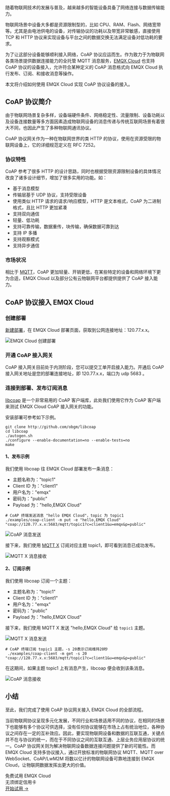 随着物联网技术的发展与普及，越来越多的智能设备具备了网络连接与数据传输能力。

物联网场景中设备大多都是资源限制型的，比如 CPU、RAM、Flash、网络宽带等。尤其是由电池供电的设备，对传输协议的功耗以及带宽非常敏感，直接使用 TCP 和 HTTP 协议来实现设备与平台之间的数据交换无法满足设备对低功耗的要求。

为了让这部分设备能够顺利接入网络，CoAP 协议应运而生。作为致力于为物联网各类场景提供数据连接能力的全托管 MQTT 消息服务，[EMQX Cloud](https://www.emqx.com/zh/cloud) 也支持 CoAP 协议的设备接入，允许符合某种定义的 CoAP 消息格式向 EMQX Cloud 执行发布、订阅、和接收消息等操作。

本文将介绍如何使用 EMQX Cloud 实现 CoAP 协议设备的接入。

## CoAP 协议简介

由于物联网场景复杂多样，设备端硬件条件、网络稳定性、流量限制、设备功耗以及设备连接数量等多方面因素造成物联网设备的消息传递与传统互联网场景有着很大不同，也因此产生了多种物联网通讯协议。

CoAP 协议网关作为一种在物联网世界的类 HTTP 的协议，使用在资源受限的物联网设备上，它的详细规范定义在 RFC 7252。

### 协议特性

CoAP 参考了很多 HTTP 的设计思路，同时也根据受限资源限制设备的具体情况改良了诸多设计细节，增加了很多实用的功能。如：

- 基于消息模型
- 传输层基于 UDP 协议，支持受限设备
- 使用类似 HTTP 请求的请求/响应模型，HTTP 是文本格式，CoAP 为二进制格式，且比 HTTP 更加紧凑
- 支持双向通信
- 轻量、低功耗
- 支持可靠传输，数据重传，块传输，确保数据可靠到达
- 支持 IP 多播
- 支持观察模式
- 支持异步通信

### 市场状况

相比于 [MQTT](https://www.emqx.com/zh/mqtt)，CoAP 更加轻量、开销更低，在某些特定的设备和网络环境下更为合适，EMQX Cloud 以及部分公有云物联网平台都提供提供了 CoAP 接入能力。

## CoAP 协议接入 EMQX Cloud

### 创建部署

[新建部署](https://docs.emqx.com/zh/cloud/latest/deployments/create_deployment.html#限制)，在 EMQX Cloud 部署页面，获取到公网连接地址：120.77.x.x。

![EMQX Cloud 创建部署](https://static.emqx.net/images/ea55ccbe53315026bec4f2a05fa3cd07.png)

### 开通 CoAP 接入网关

CoAP 接入网关目前处于内测阶段，您可以提交工单开启接入能力。开通后 CoAP 接入网关地址是您的部署连接地址，即 120.77.x.x，端口为 udp 5683 。

### 连接到部署、发布订阅消息

[libcoap](https://github.com/obgm/libcoap) 是一个非常易用的 CoAP 客户端库，此处我们使用它作为 CoAP 客户端来测试 EMQX Cloud CoAP 接入网关的功能。

安装部署可参考如下示例。

```shell
git clone http://github.com/obgm/libcoap
cd libcoap
./autogen.sh
./configure --enable-documentation=no --enable-tests=no
make
```

#### 1、发布示例

我们使用 libcoap 往 EMQX Cloud 部署发布一条消息：

- 主题名称为："topic1"
- Client ID 为："client1"
- 用户名为："emqx"
- 密码为："public"
- Payload 为："hello,EMQX Cloud"

```shell
# CoAP 终端发送消息 "hello EMQX Cloud"，topic 为 topic1
./examples/coap-client -m put -e "hello,EMQX Cloud" "coap://120.77.x.x:5683/mqtt/topic1?c=client1&u=emqx&p=public" 
```

![CoAP 消息发送](https://static.emqx.net/images/d7b4f28d0d0d9223eaf59b9a8ccb6194.png)

接下来，我们使用 [MQTT X](https://mqttx.app/zh) 订阅对应主题 topic1，即可看到消息已成功发布。

![MQTT X 消息接收](https://static.emqx.net/images/2d3a34b5c2678b77be69a08e409f0b43.png)

#### 2、订阅示例

我们使用 libcoap 订阅一个主题：

- 主题名称为："topic1"
- Client ID 为："client1"
- 用户名为："emqx"
- 密码为："public"
- Payload 为："hello,EMQX Cloud"

接下来，我们使用 MQTT X 发送 "hello,EMQX Cloud" 给 `topic1` 主题。

![MQTT X 消息发送](https://static.emqx.net/images/0a12db9e69ea71637541339313da231d.png)

```shell
# CoAP 终端订阅 topic1 主题，-s 20表示订阅维持20秒
 ./examples/coap-client -m get -s 20 "coap://120.77.x.x:5683/mqtt/topic1?c=client1&u=emqx&p=public"
```

在这期间，如果主题 topic1 上有消息产生，libcoap 便会收到该条消息。

![CoAP 消息接收](https://static.emqx.net/images/e0881e98563d4f1d2228bbbccc6b3f75.png)

## **小结**

至此，我们完成了使用 CoAP 协议网关接入 EMQX Cloud 的全部流程。

当前物联网协议呈现多元化发展，不同行业和场景适用不同的协议，在相同的场景下也能够有多个协议可供选择，没有任何协议能够在市场上占有统治地位，各种协议之间存在一定的互补效应。因此，要实现物联网设备和数据的互联互通，关键点并不在与协议的统一，而在于不同协议之间的互联互通、上层业务应用层协议的统一。CoAP 协议网关则为解决物联网设备数据连接问题提供了新的可能性。而 EMQX Cloud 支持多协议接入，通过开放标准的物联网协议 MQTT、MQTT over WebSocket、CoAP/LwM2M 将数以亿计的物联网设备可靠地连接到 EMQX Cloud，让物联网数据发挥出更大的价值。


<section class="promotion">
    <div>
        免费试用 EMQX Cloud
        <div class="is-size-14 is-text-normal has-text-weight-normal">无须绑定信用卡</div>
    </div>
    <a href="https://www.emqx.com/zh/signup?continue=https://cloud.emqx.com/console/deployments/0?oper=new" class="button is-gradient px-5">开始试用 →</a >
</section>
